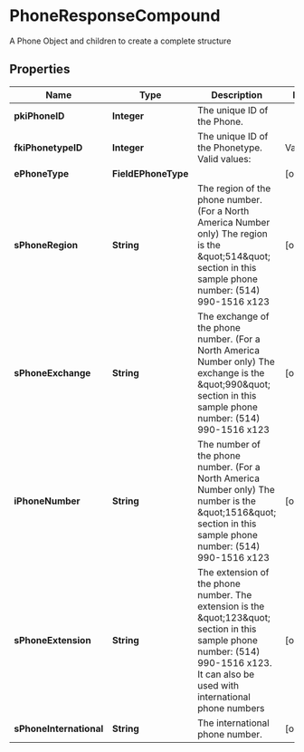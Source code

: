 

# PhoneResponseCompound

A Phone Object and children to create a complete structure

## Properties

| Name | Type | Description | Notes |
|------------ | ------------- | ------------- | -------------|
|**pkiPhoneID** | **Integer** | The unique ID of the Phone. |  |
|**fkiPhonetypeID** | **Integer** | The unique ID of the Phonetype.  Valid values:  |Value|Description| |-|-| |1|Office| |2|Home| |3|Mobile| |4|Fax| |5|Pager| |6|Toll Free| |  |
|**ePhoneType** | **FieldEPhoneType** |  |  [optional] |
|**sPhoneRegion** | **String** | The region of the phone number. (For a North America Number only)  The region is the \&quot;514\&quot; section in this sample phone number: (514) 990-1516 x123 |  [optional] |
|**sPhoneExchange** | **String** | The exchange of the phone number. (For a North America Number only)  The exchange is the \&quot;990\&quot; section in this sample phone number: (514) 990-1516 x123 |  [optional] |
|**iPhoneNumber** | **String** | The number of the phone number. (For a North America Number only)  The number is the \&quot;1516\&quot; section in this sample phone number: (514) 990-1516 x123 |  [optional] |
|**sPhoneExtension** | **String** | The extension of the phone number.  The extension is the \&quot;123\&quot; section in this sample phone number: (514) 990-1516 x123.  It can also be used with international phone numbers |  [optional] |
|**sPhoneInternational** | **String** | The international phone number. |  [optional] |



